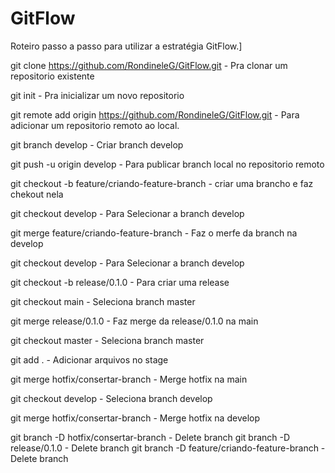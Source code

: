 # GitFlow
Roteiro passo a passo para utilizar a estratégia GitFlow.]

git clone https://github.com/RondineleG/GitFlow.git -  Pra clonar um repositorio existente

git init -  Pra inicializar um novo repositorio

git remote add origin https://github.com/RondineleG/GitFlow.git - Para adicionar um repositorio remoto ao local. 
 
 git branch develop - Criar branch develop
 
 git push -u origin develop - Para publicar branch local no repositorio remoto

git checkout -b feature/criando-feature-branch -  criar uma brancho e faz chekout nela

git checkout develop -  Para Selecionar a branch develop

git merge feature/criando-feature-branch - Faz o merfe da branch na develop

git checkout develop - Para Selecionar a branch develop

git checkout -b release/0.1.0 -  Para criar uma release

git checkout main -  Seleciona branch master

git merge release/0.1.0 - Faz merge da release/0.1.0  na main

git checkout master - Seleciona branch master

git add . - Adicionar arquivos no stage


 git merge hotfix/consertar-branch - Merge hotfix na main

git checkout develop - Seleciona branch develop 

 git merge hotfix/consertar-branch - Merge hotfix na develop 


git branch -D hotfix/consertar-branch - Delete branch
git branch -D  release/0.1.0  - Delete branch
git branch -D feature/criando-feature-branch - Delete branch